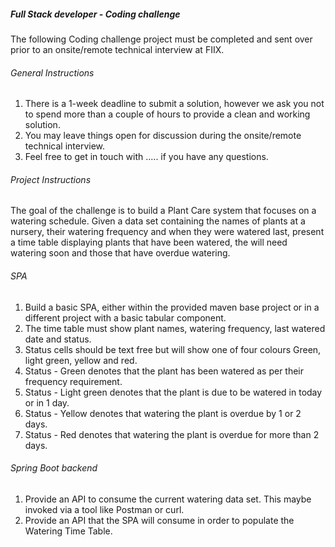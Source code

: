 ##### Full Stack developer - Coding challenge

The following Coding challenge project must be completed and sent over prior to an onsite/remote technical interview at FIIX.

###### General Instructions

1. There is a 1-week deadline to submit a solution, however we ask you not to spend more than a couple of hours to provide a clean and working solution.
2. You may leave things open for discussion during the onsite/remote technical interview.
3. Feel free to get in touch with ..... if you have any questions.

###### Project Instructions

The goal of the challenge is to build a Plant Care system that focuses on a watering schedule. Given a data set containing the names of plants at a nursery, their watering frequency and when they were watered last, present a time table displaying plants that have been watered, the will need watering soon and those that have overdue watering.

###### SPA
1. Build a basic SPA, either within the provided maven base project or in a different project with a basic tabular component.
2. The time table must show plant names, watering frequency, last watered date and status.
3. Status cells should be text free but will show one of four colours Green, light green, yellow and red.
4. Status - Green denotes that the plant has been watered as per their frequency requirement.
5. Status - Light green denotes that the plant is due to be watered in today or in 1 day.
6. Status - Yellow denotes that watering the plant is overdue by 1 or 2 days.
7. Status - Red denotes that watering the plant is overdue for more than 2 days.

###### Spring Boot backend
1. Provide an API to consume the current watering data set. This maybe invoked via a tool like Postman or curl.
2. Provide an API that the SPA will consume in order to populate the Watering Time Table.

